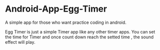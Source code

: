 # Android-App-Egg-Timer

A simple app for those who want practice coding in android.

Egg Timer is just a simple Timer app like any other timer apps. You can set the time for Timer
and once count down reach the setted time , the sound effect will play.
